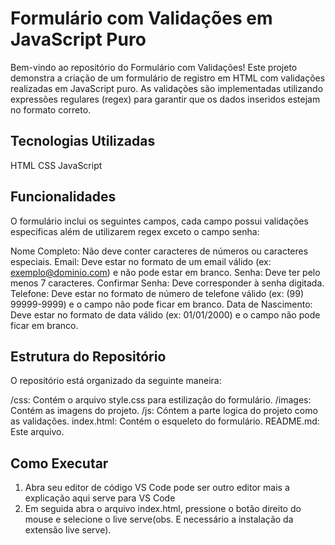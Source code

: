 # Formulário com Validações em JavaScript Puro

Bem-vindo ao repositório do Formulário com Validações! Este projeto demonstra a criação de um formulário de registro em HTML com validações realizadas em JavaScript puro. As validações são implementadas utilizando expressões regulares (regex) para garantir que os dados inseridos estejam no formato correto.

## Tecnologias Utilizadas

HTML
CSS
JavaScript

## Funcionalidades

O formulário inclui os seguintes campos, cada campo possui validações especificas além de utilizarem regex exceto o campo senha:

Nome Completo: Não deve conter caracteres de números ou caracteres especiais.
Email: Deve estar no formato de um email válido (ex: exemplo@dominio.com) e não pode estar em branco.
Senha: Deve ter pelo menos 7 caracteres.
Confirmar Senha: Deve corresponder à senha digitada.
Telefone: Deve estar no formato de número de telefone válido (ex: (99) 99999-9999) e o campo não pode ficar em branco.
Data de Nascimento: Deve estar no formato de data válido (ex: 01/01/2000) e o campo não pode ficar em branco.


## Estrutura do Repositório
O repositório está organizado da seguinte maneira:

/css: Contém o arquivo style.css para estilização do formulário.
/images: Contém as imagens do projeto.
/js: Cóntem a parte logica do projeto como as validações.
index.html: Contém o esqueleto do formulário.
README.md: Este arquivo.

## Como Executar

1. Abra seu editor de código VS Code pode ser outro editor mais a explicação aqui serve para VS Code
2. Em seguida abra o arquivo index.html, pressione o botão direito do mouse e selecione o live serve(obs. E necessário a instalação da extensão live serve).
